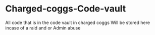 # Charged-coggs-Code-vault
All code that is in the code vault in charged coggs Will be stored here incase of a raid and or Admin abuse
